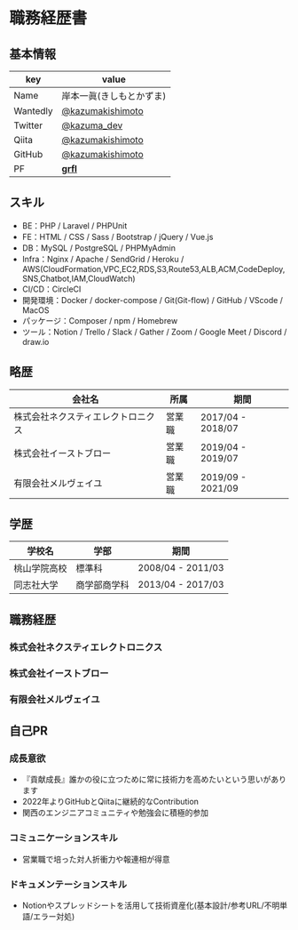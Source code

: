 # **職務経歴書**
## **基本情報**
|key|value|
|---|-----|
|Name|岸本一眞(きしもとかずま)|
|Wantedly|[@kazumakishimoto](https://www.wantedly.com/id/kazumakishimoto)|
|Twitter|[@kazuma_dev](https://twitter.com/kazuma_dev)|
|Qiita|[@kazumakishimoto](https://qiita.com/kazumakishimoto)|
|GitHub|[@kazumakishimoto](https://github.com/kazumakishimoto)|
|PF|[**grfl**](https://grfl.work)|

## **スキル**
- BE：PHP / Laravel / PHPUnit
- FE：HTML / CSS / Sass / Bootstrap / jQuery / Vue.js
- DB：MySQL / PostgreSQL / PHPMyAdmin
- Infra：Nginx / Apache / SendGrid / Heroku / AWS(CloudFormation,VPC,EC2,RDS,S3,Route53,ALB,ACM,CodeDeploy,SNS,Chatbot,IAM,CloudWatch)
- CI/CD：CircleCI
- 開発環境：Docker / docker-compose / Git(Git-flow) / GitHub / VScode / MacOS
- パッケージ：Composer / npm / Homebrew
- ツール：Notion / Trello / Slack / Gather / Zoom / Google Meet / Discord / draw.io

## **略歴**
|会社名|所属|期間|
|---|-----|-----|
|株式会社ネクスティエレクトロニクス|営業職|2017/04 - 2018/07|
|株式会社イーストブロー|営業職|2019/04 - 2019/07|
|有限会社メルヴェイユ|営業職|2019/09 - 2021/09|

## **学歴**
|学校名|学部|期間|
|---|-----|-----|
|桃山学院高校|標準科|2008/04 - 2011/03|
|同志社大学|商学部商学科|2013/04 - 2017/03|
<div style="page-break-before:always"></div>

## **職務経歴**
### **株式会社ネクスティエレクトロニクス**
### **株式会社イーストブロー**
### **有限会社メルヴェイユ**

## **自己PR**
### **成長意欲**
- 『貢献成長』誰かの役に立つために常に技術力を高めたいという思いがあります
- 2022年よりGitHubとQiitaに継続的なContribution
- 関西のエンジニアコミュニティや勉強会に積極的参加

### **コミュニケーションスキル**
- 営業職で培った対人折衝力や報連相が得意

### **ドキュメンテーションスキル**
- Notionやスプレッドシートを活用して技術資産化(基本設計/参考URL/不明単語/エラー対処)
